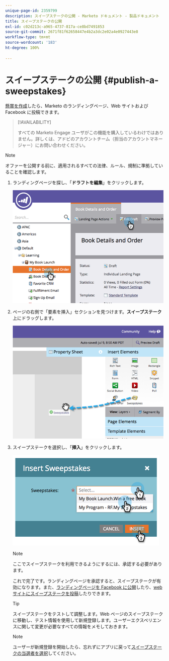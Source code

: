 ```yaml
---
unique-page-id: 2359799
description: スイープステークの公開 - Marketo ドキュメント - 製品ドキュメント
title: スイープステークの公開
exl-id: c02d213c-a965-4737-817a-ce8bd7491853
source-git-commit: 2671f81f62658447e4b2a3dc2e02a4e0927443e8
workflow-type: tm+mt
source-wordcount: '183'
ht-degree: 100%

---
```


# スイープステークの公開 {#publish-a-sweepstakes}

[懸賞を作成](/help/marketo/product-docs/demand-generation/social/sweepstakes/create-sweepstakes.md)したら、Marketo のランディングページ、Web サイトおよび Facebook に投稿できます。

>[!AVAILABILITY]
>
>すべての Marketo Engage ユーザがこの機能を購入しているわけではありません。詳しくは、アドビのアカウントチーム（担当のアカウントマネージャー）にお問い合わせください。

>[!NOTE]
>
>オファーを公開する前に、適用されるすべての法律、ルール、規制に準拠していることを確認します。

1. ランディングページを探し、「**ドラフトを編集**」をクリックします。

   ![](assets/image2014-9-25-17-3a41-3a27.png)

1. ページの右側で「要素を挿入」セクションを見つけます。**スイープステーク**&#x200B;上にドラッグします。

   ![](assets/image2014-9-25-17-3a41-3a31.png)

1. スイープステークを選択し、「**挿入**」をクリックします。

   ![](assets/image2014-9-25-17-3a41-3a35.png)

   >[!NOTE]
   >
   >ここでスイープステークを利用できるようにするには、承認する必要があります。

   これで完了です。ランディングページを承認すると、スイープステークが有効になります。また、[ランディングページを Facebook に公開](/help/marketo/product-docs/demand-generation/facebook/publish-landing-pages-to-facebook.md)したり、[web サイトにスイープステークを投稿](/help/marketo/product-docs/demand-generation/social/social-functions/deploy-social-on-your-website.md)したりできます。

   >[!TIP]
   >
   >スイープステークをテストして調整します。Web ページのスイープステークに移動し、テスト情報を使用して新規登録します。ユーザーエクスペリエンスに関して変更が必要なすべての情報をメモしておきます。

   >[!NOTE]
   >
   >ユーザーが新規登録を開始したら、忘れずにアプリに戻って[スイープステークの当選者を選択](/help/marketo/product-docs/demand-generation/social/sweepstakes/select-sweepstakes-winners.md)してください。
